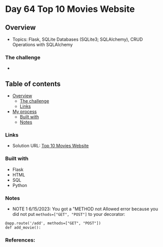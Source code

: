 # Day 64 Top 10 Movies Website

## Overview

- Topics: Flask, SQLite Databases (SQLite3; SQLAlchemy), CRUD Operations with SQLAlchemy

### The challenge

- 

## Table of contents

- [Overview](#overview)
  - [The challenge](#the-challenge)
  - [Links](#links)
- [My process](#my-process)
  - [Built with](#built-with)
  - [Notes](#notes)

### Links

- Solution URL: [Top 10 Movies Website](https://github.com/Mikerniker/100_Days_of_Python/tree/main/Day64)

### Built with
- Flask
- HTML
- SQL 
- Python

### Notes
- NOTE 1 6/15/2023: You got a "METHOD not Allowed error because you did not put
``` methods=["GET", "POST"] ``` to your decorator: 
```
@app.route('/add', methods=["GET", "POST"])
def add_movie():
```


### References: